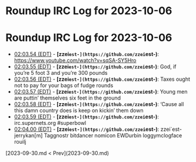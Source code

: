# Roundup IRC Log for 2023-10-06 #
# Roundup IRC Log for 2023-10-06
* <a href="#02:03.54" id="02:03.54">02:03.54 (EDT)</a> - __[zzei`est-](https://github.com/zzei`est-)__: <https://www.youtube.com/watch?v=sqSA-SY5Hro>
* <a href="#02:03.55" id="02:03.55">02:03.55 (EDT)</a> - __[zzei`est-](https://github.com/zzei`est-)__: God, if you’re 5 foot 3 and you’re 300 pounds
* <a href="#02:03.56" id="02:03.56">02:03.56 (EDT)</a> - __[zzei`est-](https://github.com/zzei`est-)__: Taxes ought not to pay for your bags of fudge rounds
* <a href="#02:03.57" id="02:03.57">02:03.57 (EDT)</a> - __[zzei`est-](https://github.com/zzei`est-)__: Young men are puttin’ themselves six feet in the ground
* <a href="#02:03.58" id="02:03.58">02:03.58 (EDT)</a> - __[zzei`est-](https://github.com/zzei`est-)__: ‘Cause all this damn country does is keep on kickin’ them down
* <a href="#02:03.59" id="02:03.59">02:03.59 (EDT)</a> - __[zzei`est-](https://github.com/zzei`est-)__: irc.supernets.org #superbowl
* <a href="#02:04.00" id="02:04.00">02:04.00 (EDT)</a> - __[zzei`est-](https://github.com/zzei`est-)__: zzei`est- jerrykan[m] Taggnostr bitdancer nomicon EWDurbin loggymclogface rouilj

<div class="inpage-footer">
[2023-09-30.md < Prev](2023-09-30.md)
</div>
